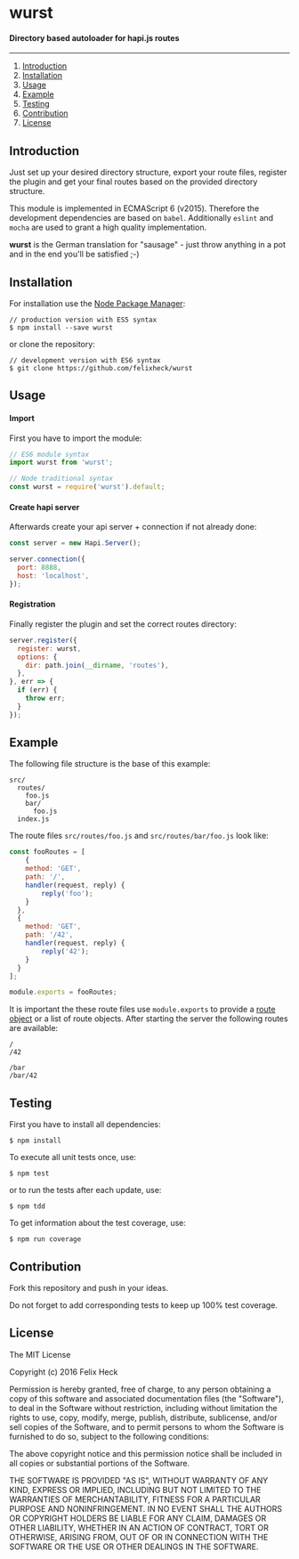 # wurst
#### Directory based autoloader for hapi.js routes
---

1. [Introduction](#introduction)
2. [Installation](#installation)
3. [Usage](#usage)
4. [Example](#example)
5. [Testing](#testing)
6. [Contribution](#contribution)
7. [License](#license)

## Introduction
Just set up your desired directory structure, export your route files, register the plugin and get your final routes based on the provided directory structure.

This module is implemented in ECMAScript 6 (v2015). Therefore the development dependencies are based on `babel`.
Additionally `eslint` and `mocha` are used to grant a high quality implementation.

**wurst** is the German translation for "sausage" - just throw anything in a pot and in the end you'll be satisfied ;-)

## Installation
For installation use the [Node Package Manager](https://github.com/npm/npm):
```
// production version with ES5 syntax
$ npm install --save wurst
```

or clone the repository:
```
// development version with ES6 syntax
$ git clone https://github.com/felixheck/wurst
```

## Usage
#### Import
First you have to import the module:
``` js
// ES6 module syntax
import wurst from 'wurst';

// Node traditional syntax
const wurst = require('wurst').default;
```

#### Create hapi server
Afterwards create your api server + connection if not already done:
``` js
const server = new Hapi.Server();

server.connection({
  port: 8888,
  host: 'localhost',
});
```

#### Registration
Finally register the plugin and set the correct routes directory:
``` js
server.register({
  register: wurst,
  options: {
    dir: path.join(__dirname, 'routes'),
  },
}, err => {
  if (err) {
    throw err;
  }
});
```

## Example
The following file structure is the base of this example:
```
src/
  routes/
    foo.js
    bar/
      foo.js
  index.js
```

The route files `src/routes/foo.js` and `src/routes/bar/foo.js` look like:
``` js
const fooRoutes = [
	{
    method: 'GET',
    path: '/',
    handler(request, reply) {
        reply('foo');
    }
  },
  {
    method: 'GET',
    path: '/42',
    handler(request, reply) {
        reply('42');
    }
  }
];

module.exports = fooRoutes;
```

It is important the these route files use `module.exports` to provide a [route object](http://hapijs.com/api#route-configuration) or a list of route objects.
After starting the server the following routes are available:

```
/
/42

/bar
/bar/42
```

## Testing
First you have to install all dependencies:
```
$ npm install
```

To execute all unit tests once, use:
```
$ npm test
```

or to run the tests after each update, use:
```
$ npm tdd
```

To get information about the test coverage, use:
```
$ npm run coverage
```

## Contribution
Fork this repository and push in your ideas.

Do not forget to add corresponding tests to keep up 100% test coverage.

## License
The MIT License

Copyright (c) 2016 Felix Heck

Permission is hereby granted, free of charge, to any person obtaining a copy
of this software and associated documentation files (the "Software"), to deal
in the Software without restriction, including without limitation the rights
to use, copy, modify, merge, publish, distribute, sublicense, and/or sell
copies of the Software, and to permit persons to whom the Software is
furnished to do so, subject to the following conditions:

The above copyright notice and this permission notice shall be included in
all copies or substantial portions of the Software.

THE SOFTWARE IS PROVIDED "AS IS", WITHOUT WARRANTY OF ANY KIND, EXPRESS OR
IMPLIED, INCLUDING BUT NOT LIMITED TO THE WARRANTIES OF MERCHANTABILITY,
FITNESS FOR A PARTICULAR PURPOSE AND NONINFRINGEMENT. IN NO EVENT SHALL THE
AUTHORS OR COPYRIGHT HOLDERS BE LIABLE FOR ANY CLAIM, DAMAGES OR OTHER
LIABILITY, WHETHER IN AN ACTION OF CONTRACT, TORT OR OTHERWISE, ARISING FROM,
OUT OF OR IN CONNECTION WITH THE SOFTWARE OR THE USE OR OTHER DEALINGS IN
THE SOFTWARE.
